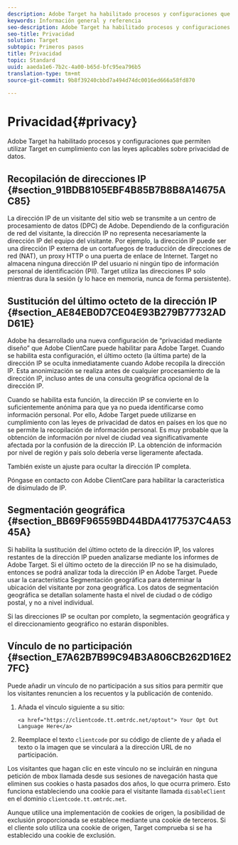 ```yaml
---
description: Adobe Target ha habilitado procesos y configuraciones que permiten utilizar Target en cumplimiento con las leyes aplicables sobre privacidad de datos.
keywords: Información general y referencia
seo-description: Adobe Target ha habilitado procesos y configuraciones que permiten utilizar Target en cumplimiento con las leyes aplicables sobre privacidad de datos.
seo-title: Privacidad
solution: Target
subtopic: Primeros pasos
title: Privacidad
topic: Standard
uuid: aaeda1e6-7b2c-4a00-b65d-bfc95ea796b5
translation-type: tm+mt
source-git-commit: 9b8f39240cbbd7a494d74dc0016ed666a58fd870

---
```



# Privacidad{#privacy}

Adobe Target ha habilitado procesos y configuraciones que permiten utilizar Target en cumplimiento con las leyes aplicables sobre privacidad de datos.

## Recopilación de direcciones IP   {#section_91BDB8105EBF4B85B7B8B8A14675AC85}

La dirección IP de un visitante del sitio web se transmite a un centro de procesamiento de datos (DPC) de Adobe. Dependiendo de la configuración de red del visitante, la dirección IP no representa necesariamente la dirección IP del equipo del visitante. Por ejemplo, la dirección IP puede ser una dirección IP externa de un cortafuegos de traducción de direcciones de red (NAT), un proxy HTTP o una puerta de enlace de Internet. Target no almacena ninguna dirección IP del usuario ni ningún tipo de información personal de identificación (PII). Target utiliza las direcciones IP solo mientras dura la sesión (y lo hace en memoria, nunca de forma persistente).

## Sustitución del último octeto de la dirección IP   {#section_AE84EB0D7CE04E93B279B77732ADD61E}

Adobe ha desarrollado una nueva configuración de “privacidad mediante diseño” que Adobe ClientCare puede habilitar para Adobe Target. Cuando se habilita esta configuración, el último octeto (la última parte) de la dirección IP se oculta inmediatamente cuando Adobe recopila la dirección IP. Esta anonimización se realiza antes de cualquier procesamiento de la dirección IP, incluso antes de una consulta geográfica opcional de la dirección IP.

Cuando se habilita esta función, la dirección IP se convierte en lo suficientemente anónima para que ya no pueda identificarse como información personal. Por ello, Adobe Target puede utilizarse en cumplimiento con las leyes de privacidad de datos en países en los que no se permite la recopilación de información personal. Es muy probable que la obtención de información por nivel de ciudad vea significativamente afectada por la confusión de la dirección IP. La obtención de información por nivel de región y país solo debería verse ligeramente afectada.

También existe un ajuste para ocultar la dirección IP completa.

Póngase en contacto con Adobe ClientCare para habilitar la característica de disimulado de IP.

## Segmentación geográfica {#section_BB69F96559BD44BDA4177537C4A5345A}

Si habilita la sustitución del último octeto de la dirección IP, los valores restantes de la dirección IP pueden analizarse mediante los informes de Adobe Target. Si el último octeto de la dirección IP no se ha disimulado, entonces se podrá analizar toda la dirección IP en Adobe Target. Puede usar la característica Segmentación geográfica para determinar la ubicación del visitante por zona geográfica. Los datos de segmentación geográfica se detallan solamente hasta el nivel de ciudad o de código postal, y no a nivel individual.

Si las direcciones IP se ocultan por completo, la segmentación geográfica y el direccionamiento geográfico no estarán disponibles.

## Vínculo de no participación {#section_E7A62B7B99C94B3A806CB262D16E27FC}

Puede añadir un vínculo de no participación a sus sitios para permitir que los visitantes renuncien a los recuentos y la publicación de contenido.

1. Añada el vínculo siguiente a su sitio:

   `<a href="https://clientcode.tt.omtrdc.net/optout"> Your Opt Out Language Here</a>`
1. Reemplace el texto `clientcode` por su código de cliente de y añada el texto o la imagen que se vinculará a la dirección URL de no participación.

Los visitantes que hagan clic en este vínculo no se incluirán en ninguna petición de mbox llamada desde sus sesiones de navegación hasta que eliminen sus cookies o hasta pasados dos años, lo que ocurra primero. Esto funciona estableciendo una cookie para el visitante llamada `disableClient` en el dominio `clientcode.tt.omtrdc.net`.

Aunque utilice una implementación de cookies de origen, la posibilidad de exclusión proporcionada se establece mediante una cookie de terceros. Si el cliente solo utiliza una cookie de origen, Target comprueba si se ha establecido una cookie de exclusión.
